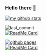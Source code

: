 ### Hello there 🔭

[![my github stats](https://github-readme-stats.vercel.app/api?username=wmillers&show_icons=true&count_private=true&hide=stars,prs,contribs&theme=great-gatsby)](https://github.com/wmillers)  

![last_commit](https://img.shields.io/github/last-commit/wmillers/kindleWeatherClock.svg)  
[![ReadMe Card](https://github-readme-stats.vercel.app/api/pin/?username=wmillers&repo=kindleWeatherClock&theme=great-gatsby&show_owner=true)](https://github.com/wmillers)  

[![github pages](https://github.com/wmillers/privateHugoDatabase/actions/workflows/hugo-page.yml/badge.svg)](https://github.com/wmillers/privateHugoDatabase/actions/workflows/hugo-page.yml)  
[![ReadMe Card](https://github-readme-stats.vercel.app/api/pin/?username=wmillers&repo=wmillers.github.io&theme=great-gatsby&show_owner=true)](https://github.com/wmillers)  

<!--
**wmillers/wmillers** is a ✨ _special_ ✨ repository because its `README.md` (this file) appears on your GitHub profile.

Here are some ideas to get you started:

- 🔭 I’m currently working on ...
- 🌱 I’m currently learning ...
- 👯 I’m looking to collaborate on ...
- 🤔 I’m looking for help with ...
- 💬 Ask me about ...
- 📫 How to reach me: ...
- 😄 Pronouns: ...
- ⚡ Fun fact: ...
-->
